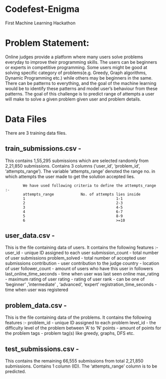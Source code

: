 # Codefest-Enigma
First Machine Learning Hackathon

# Problem Statement:
Online judges provide a platform where many users solve problems everyday to improve their programming skills. The users can be beginners or experts in competitive programming. Some users might be good at solving specific category of problems(e.g. Greedy, Graph algorithms, Dynamic Programming etc.) while others may be beginners in the same. There can be patterns to everything, and the goal of the machine learning would be to identify these patterns and model user’s behaviour from these patterns.
The goal of this challenge is to predict range of attempts a user will make to solve a given problem given user and problem details.

# Data Files
 
There are 3 training data files.
 
## train_submissions.csv - 
This contains 1,55,295 submissions which are selected randomly from 2,21,850 submissions. Contains 3 columns (‘user_id’, ‘problem_id’, ‘attempts_range’). The variable ‘attempts_range’ denoted the range no. in which attempts the user made to get the solution accepted lies.
 
            We have used following criteria to define the attempts_range :-
            attempts_range            No. of attempts lies inside
            1                                         1-1
            2                                         2-3
            3                                         4-5
            4                                         6-7
            5                                         8-9
            6                                         >=10
           
## user_data.csv - 
This is the file containing data of users. It contains the following features :-
user_id - unique ID assigned to each user
submission_count - total number of user submissions
problem_solved - total number of accepted user submissions
contribution - user contribution to the judge
country - location of user
follower_count - amount of users who have this user in followers
last_online_time_seconds - time when user was last seen online
max_rating - maximum rating of user
rating - rating of user
rank - can be one of ‘beginner’ ,’intermediate’ , ‘advanced’, ‘expert’
registration_time_seconds - time when user was registered
 
## problem_data.csv - 
This is the file containing data of the problems. It contains the following features :-
problem_id - unique ID assigned to each problem
level_id - the difficulty level of the problem between ‘A’ to ‘N’
points - amount of points for the problem
tags - problem tag(s) like greedy, graphs, DFS etc.
 
## test_submissions.csv - 
This contains the remaining 66,555 submissions from total 2,21,850 submissions. Contains 1 column (ID). The ‘attempts_range’ column is to be predicted.
